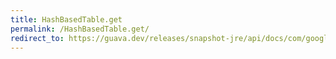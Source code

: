 ```yaml
---
title: HashBasedTable.get
permalink: /HashBasedTable.get/
redirect_to: https://guava.dev/releases/snapshot-jre/api/docs/com/google/common/collect/HashBasedTable.html#get-java.lang.Object-java.lang.Object-
---
```


